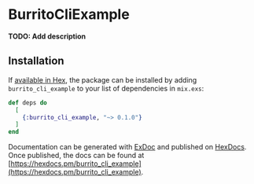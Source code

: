 # BurritoCliExample

**TODO: Add description**

## Installation

If [available in Hex](https://hex.pm/docs/publish), the package can be installed
by adding `burrito_cli_example` to your list of dependencies in `mix.exs`:

```elixir
def deps do
  [
    {:burrito_cli_example, "~> 0.1.0"}
  ]
end
```

Documentation can be generated with [ExDoc](https://github.com/elixir-lang/ex_doc)
and published on [HexDocs](https://hexdocs.pm). Once published, the docs can
be found at [https://hexdocs.pm/burrito_cli_example](https://hexdocs.pm/burrito_cli_example).

